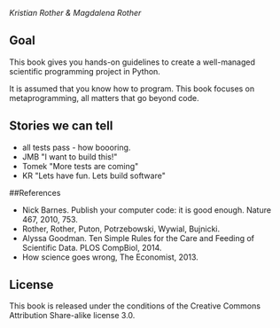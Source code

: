*Kristian Rother & Magdalena Rother*

## Goal

This book gives you hands-on guidelines to create a well-managed scientific programming project in Python.

It is assumed that you know how to program. This book focuses on metaprogramming, all matters that go beyond code.


## Stories we can tell

* all tests pass - how boooring.
* JMB "I want to build this!"
* Tomek "More tests are coming"
* KR "Lets have fun. Lets build software"

##References

* Nick Barnes. Publish your computer code: it is good enough. Nature 467, 2010, 753.
* Rother, Rother, Puton, Potrzebowski, Wywial, Bujnicki.
* Alyssa Goodman. Ten Simple Rules for the Care and Feeding of Scientific Data. PLOS CompBiol, 2014.
* How science goes wrong, The Economist, 2013.

## License
This book is released under the conditions of the Creative Commons Attribution Share-alike license 3.0.
